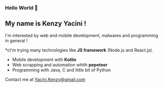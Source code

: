 ### Hello World 👋

## My name is **Kenzy Yacini** !

I'm interested by web and mobile development, malwares and programming in general !

*cI'm trying many technologies like **JS framework** (Node.js and React.js).
* Mobile development with **Kotlin**
* Web scrapping and automation whith **pepeteer**
* Programming with Java, C and little bit of Python

Contact me at Yacini.Kenzy@gmail.com


